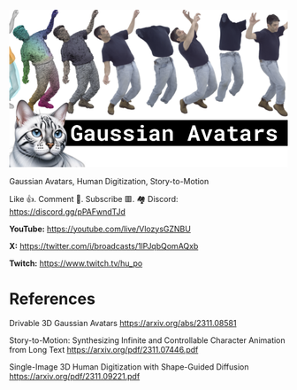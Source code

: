 ![](thumbnails/18.11.2023.png)

Gaussian Avatars, Human Digitization, Story-to-Motion

Like 👍. Comment 💬. Subscribe 🟥.
🏘 Discord: https://discord.gg/pPAFwndTJd

**YouTube:** https://youtube.com/live/VlozysGZNBU

**X:** https://twitter.com/i/broadcasts/1lPJqbQomAQxb

**Twitch:** https://www.twitch.tv/hu_po


# References

Drivable 3D Gaussian Avatars
https://arxiv.org/abs/2311.08581

Story-to-Motion: Synthesizing Infinite and Controllable Character Animation from Long Text
https://arxiv.org/pdf/2311.07446.pdf

Single-Image 3D Human Digitization with Shape-Guided Diffusion
https://arxiv.org/pdf/2311.09221.pdf